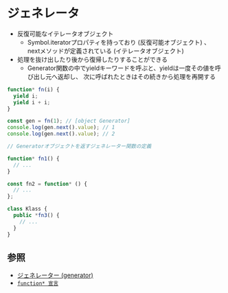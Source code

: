 # ジェネレータ
- 反復可能なイテレータオブジェクト
  - Symbol.iteratorプロパティを持っており (反復可能オブジェクト) 、
    nextメソッドが定義されている (イテレータオブジェクト)
- 処理を抜け出したり後から復帰したりすることができる
  - Generator関数の中でyieldキーワードを呼ぶと、yieldは一度その値を呼び出し元へ返却し、
    次に呼ばれたときはその続きから処理を再開する

```js
function* fn(i) {
  yield i;
  yield i + i;
}

const gen = fn(1); // [object Generator]
console.log(gen.next().value); // 1
console.log(gen.next().value); // 2
```

```js
// Generatorオブジェクトを返すジェネレーター関数の定義

function* fn1() {
  // ...
}

const fn2 = function* () {
  // ...
};

class Klass {
  public *fn3() {
    // ...
  }
}
```

## 参照
- [ジェネレーター (generator)](https://typescriptbook.jp/reference/advanced-topics/generator)
- [`function* 宣言`](https://developer.mozilla.org/ja/docs/Web/JavaScript/Reference/Statements/function*)
